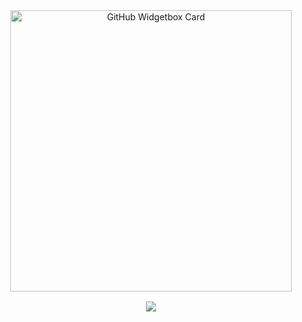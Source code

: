 <div align="center">
  <a href="https://discord.com/users/823111509030207500" title="GitHub Profile">
      <img 
        src="https://github-widgetbox.vercel.app/api/profile?username=b2xw&theme=darkmode&data=followers,repositories,stars,commits" 
        alt="GitHub Widgetbox Card" 
        style="width: 450px;
      ">
  </a>
  <br>
  <samp>
    <br><img src="https://komarev.com/ghpvc/?username=b2xw">
  </samp>
